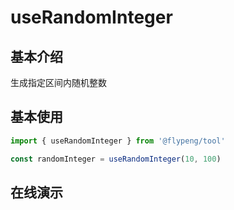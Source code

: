 # useRandomInteger

## 基本介绍

生成指定区间内随机整数

<script lang="ts" setup>
	import useRandomInteger from './index.vue'
</script>

## 基本使用

```ts
import { useRandomInteger } from '@flypeng/tool'

const randomInteger = useRandomInteger(10, 100)
```

## 在线演示

<DemoContainer>
	<useRandomInteger />
</DemoContainer>
